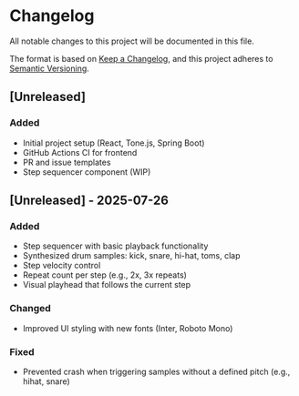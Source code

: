 # Changelog

All notable changes to this project will be documented in this file.

The format is based on [Keep a Changelog](https://keepachangelog.com/en/1.0.0/),
and this project adheres to [Semantic Versioning](https://semver.org/spec/v2.0.0.html).

## [Unreleased]

### Added
- Initial project setup (React, Tone.js, Spring Boot)
- GitHub Actions CI for frontend
- PR and issue templates
- Step sequencer component (WIP)

## [Unreleased] - 2025-07-26

### Added
- Step sequencer with basic playback functionality
- Synthesized drum samples: kick, snare, hi-hat, toms, clap
- Step velocity control
- Repeat count per step (e.g., 2x, 3x repeats)
- Visual playhead that follows the current step

### Changed
- Improved UI styling with new fonts (Inter, Roboto Mono)

### Fixed
- Prevented crash when triggering samples without a defined pitch (e.g., hihat, snare)
